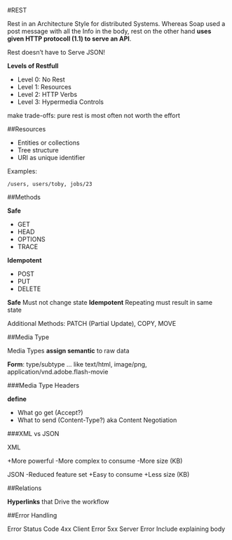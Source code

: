 #REST

Rest in an Architecture Style for distributed Systems. Whereas Soap used a post message with all the Info in the body, rest on the other hand **uses given HTTP protocoll (1.1) to serve an API**.

Rest doesn’t have to Serve JSON!

**Levels of Restfull**

- Level 0: No Rest
- Level 1: Resources
- Level 2: HTTP Verbs
- Level 3: Hypermedia Controls

make trade-offs: pure rest is most often not worth the effort

##Resources

- Entities or collections
- Tree structure
- URI as unique identifier

Examples:

```/users, users/toby, jobs/23```

##Methods

**Safe**

- GET
- HEAD
- OPTIONS
- TRACE

**Idempotent**

- POST
- PUT
- DELETE

**Safe** Must not change state
**Idempotent** Repeating must result in same state

Additional Methods: PATCH (Partial Update), COPY, MOVE

##Media Type

Media Types **assign semantic** to raw data

**Form**: type/subtype      … like text/html, image/png, application/vnd.adobe.flash-movie

###Media Type Headers

**define**


- What go get (Accept?)
- What to send (Content-Type?)
aka Content Negotiation



###XML vs JSON

XML

+More powerful
-More complex to consume
-More size (KB)

JSON
-Reduced feature set
+Easy to consume
+Less size (KB)

##Relations

**Hyperlinks** that Drive the workflow

##Error Handling

Error Status Code
4xx Client Error
5xx Server Error
Include explaining body